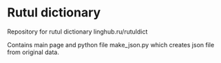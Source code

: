 # Rutul dictionary
Repository for rutul dictionary linghub.ru/rutuldict

Contains main page and python file make_json.py which creates json file from original data. 

